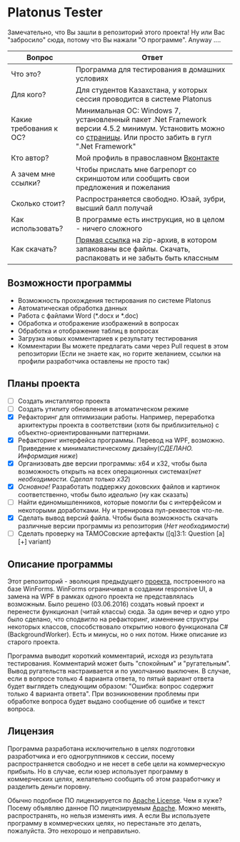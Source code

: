 # Platonus Tester
Замечательно, что Вы зашли в репозиторий этого проекта!
Ну или Вас "забросило" сюда, потому что Вы нажали "О программе". Anyway ....

| Вопрос | Ответ |
|--------|-------|
| Что это? | Программа для тестирования в домашних условиях |
| Для кого? | Для студентов Казахстана, у которых сессия проводится в системе Platonus |
| Какие требования к ОС? | Минимальная ОС: Windows 7, установленный пакет .Net Framework версии 4.5.2 минимум. Установить можно со [страницы](https://www.microsoft.com/ru-ru/download/details.aspx?id=48130). Или просто забить в гугл ".Net Framework" |
| Кто автор? | Мой профиль в православном [Вконтакте](https://vk.com/maximgorbatyuk) |
| А зачем мне ссылки? | Чтобы прислать мне багрепорт со скриншотом или сообщить свои предложения и пожелания |
| Сколько стоит? | Распространяется свободно. Юзай, зубри, высший балл получай |
| Как использовать? | В программе есть инструкция, но в целом - ничего сложного |
| Как скачать?| [Прямая ссылка](https://github.com/maximgorbatyuk/Platonus-Tester/releases/tag/1.0.0) на zip-архив, в котором запакованы все файлы. Скачать, распаковать и не забыть быть классным |

## Возможности программы
 * Возможность прохождения тестирования по системе Platonus
 * Автоматическая обработка данных
 * Работа с файлами Word (*.docx и *.doc)
 * Обработка и отображение изображений в вопросах
 * Обработка и отображение таблиц в вопросах
 * Загрузка новых комментариев к результату тестирования
 * Комментарии Вы можете предлагать сами через Pull request в этом репозитории (Если не знаете как, но горите желанием, ссылки на профили разработчика оставлены не просто так)


## Планы проекта
* [ ] Создать инсталлятор проекта
* [ ] Создать утилиту обновления в атоматическом режиме
* [x] Рефакторинг для оптимизации работы. Например, переработка архитектуры проекта в соответствии (хотя бы приблизительно) с объектно-ориентированными паттернами.
* [x] Рефакторинг интерфейса программы. Перевод на WPF, возможно. Приведение к минималистическому дизайну(_СДЕЛАНО. Информация ниже_)
* [x] Организовать две версии программы: x64 и х32, чтобы была возможность открыть на всех операционных системах(_нет необходимости. Сделал только x32_)
* [x] _Основное!_ Разработать поддержку доковских файлов и картинок соответственно, чтобы было *идеально* (ну как сказать)
* [ ] Найти единомышленников, которые помогли бы с интерфейсом и некоторыми доработками. Ну и тренировка пул-реквестов что-ле.
* [x] Сделать вывод версий файла. Чтобы была возможность скачать различные версии программы из репозитория (_Нет необходимости_)
* [ ] Сделать проверку на ТАМОСовские артефакты ([q]3:1: Question [a][+] variant)

## Описание программы
Этот репозиторий - эволюция предыдущего [проекта](https://github.com/maximgorbatyuk/Test-Unit-Project/), построенного на базе WinForms. WinForms ограничивал в создании responsive UI, а замена на WPF в рамках одного проекта не представлялась возможным. Было решено (03.06.2016) создать новый проект и перенести функционал (читай классы) сюда. За один вечер и одно утро было сделано, что сподвигло на рефакторинг, изменение структуры некоторых классов, способствовало открытию нового функционала C# (BackgroundWorker). Есть и минусы, но о них потом. Ниже описание из старого проекта.

Программа выводит короткий комментарий, исходя из результата тестирования. Комментарий может быть "спокойным" и "ругательным". Вывод ругательств настраивается и по умолчанию выключен. В случае, если в вопросе только 4 варианта ответа, то пятый вариант ответа будет выглядеть следующим образом: "Ошибка: вопрос содержит только 4 варианта ответа". При возникновении проблемы при обработке вопроса будет выдано сообщение об ошибке и текст вопроса.

## Лицензия
Программа разработана исключительно в целях подготовки разработчика и его одногруппников к сессии, посему распространяется свободно и не несет в себе цели на коммерческую прибыль. Но в случае, если юзер использует программу в коммерческих целях, желательно сообщить об этом разработчику и разделить деньги поровну.

Обычно подобное ПО лицензируется по [Apache License](https://ru.wikipedia.org/wiki/%D0%9B%D0%B8%D1%86%D0%B5%D0%BD%D0%B7%D0%B8%D1%8F_Apache).
 Чем я хуже? Посему объявляю данное ПО лицензируемым [Apache](https://github.com/maximgorbatyuk/Platonus-Tester/blob/master/license.md). 
 Можно менять, распространять, но нельзя изменять имя. А если Вы используете программу в коммерческих целях, но перестаньте это делать, пожалуйста. Это нехорошо и неправильно.


